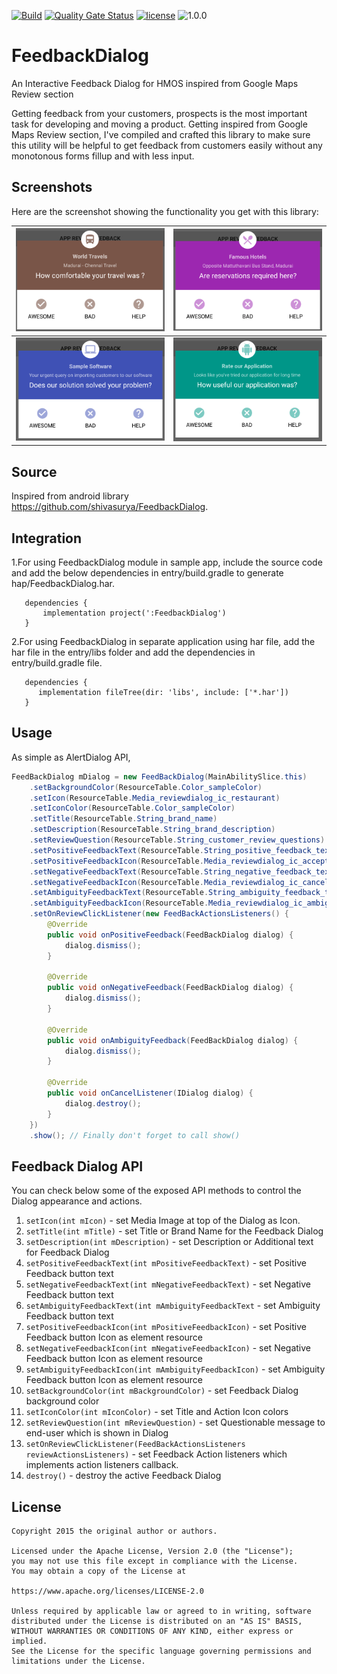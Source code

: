 [![Build](https://github.com/applibgroup/FeedbackDialog/actions/workflows/main.yml/badge.svg)](https://github.com/applibgroup/FeedbackDialog/actions/workflows/main.yml)
[![Quality Gate Status](https://sonarcloud.io/api/project_badges/measure?project=applibgroup_FeedbackDialog&metric=alert_status)](https://sonarcloud.io/project/configuration?id=applibgroup_FeedbackDialog)
[![license](https://img.shields.io/github/license/applibgroup/FeedbackDialog?color=blue)](LICENSE)
![1.0.0](https://img.shields.io/badge/version-1.0.0-blue.svg)

# FeedbackDialog

An Interactive Feedback Dialog for HMOS inspired from Google Maps Review section

Getting feedback from your customers, prospects is the most important task for developing and moving a product. Getting inspired from Google Maps Review section, I've compiled and crafted this library to make sure this utility will be helpful to get feedback from customers easily without any monotonous forms fillup and with less input.

## Screenshots

Here are the screenshot showing the functionality you get with this library:

|<img src="/screenshots/screenshot1.png?raw=true" width="400" >| <img src="/screenshots/screenshot2.png?raw=true" width="400" > 
|--|--|
| <img src="/screenshots/screenshot3.png?raw=true" width="400" >| <img src="/screenshots/screenshot4.png?raw=true" width="400" >|

## Source

Inspired from android library <https://github.com/shivasurya/FeedbackDialog>.

## Integration

1.For using FeedbackDialog module in sample app, include the source code and add the below dependencies in entry/build.gradle to generate hap/FeedbackDialog.har.

```
   dependencies {
       implementation project(':FeedbackDialog')
   }
```

2.For using FeedbackDialog in separate application using har file, add the har file in the entry/libs folder and add the dependencies in entry/build.gradle file.

```
   dependencies {
      implementation fileTree(dir: 'libs', include: ['*.har'])     
   }
```

## Usage

As simple as AlertDialog API,
```java
FeedBackDialog mDialog = new FeedBackDialog(MainAbilitySlice.this)
    .setBackgroundColor(ResourceTable.Color_sampleColor)
    .setIcon(ResourceTable.Media_reviewdialog_ic_restaurant)
    .setIconColor(ResourceTable.Color_sampleColor)
    .setTitle(ResourceTable.String_brand_name)
    .setDescription(ResourceTable.String_brand_description)
    .setReviewQuestion(ResourceTable.String_customer_review_questions)
    .setPositiveFeedbackText(ResourceTable.String_positive_feedback_text)
    .setPositiveFeedbackIcon(ResourceTable.Media_reviewdialog_ic_accept_action)
    .setNegativeFeedbackText(ResourceTable.String_negative_feedback_text)
    .setNegativeFeedbackIcon(ResourceTable.Media_reviewdialog_ic_cancel_action)
    .setAmbiguityFeedbackText(ResourceTable.String_ambiguity_feedback_text)
    .setAmbiguityFeedbackIcon(ResourceTable.Media_reviewdialog_ic_ambiguity_action)
    .setOnReviewClickListener(new FeedBackActionsListeners() {
        @Override
        public void onPositiveFeedback(FeedBackDialog dialog) {
            dialog.dismiss();
        }

        @Override
        public void onNegativeFeedback(FeedBackDialog dialog) {
            dialog.dismiss();
        }

        @Override
        public void onAmbiguityFeedback(FeedBackDialog dialog) {
            dialog.dismiss();
        }

        @Override
        public void onCancelListener(IDialog dialog) {
            dialog.destroy();
        }
    })
    .show(); // Finally don't forget to call show()                
``` 

## Feedback Dialog API   

You can check below some of the exposed API methods to control the Dialog appearance and actions.                

1. ```setIcon(int mIcon)``` - set Media Image at top of the Dialog as Icon. <br />
2. ```setTitle(int mTitle)``` -  set Title or Brand Name for the Feedback Dialog
3. ```setDescription(int mDescription)``` - set Description or Additional text for Feedback Dialog
4. ```setPositiveFeedbackText(int mPositiveFeedbackText)``` - set Positive Feedback button text
5. ```setNegativeFeedbackText(int mNegativeFeedbackText)``` - set Negative Feedback button text
6. ```setAmbiguityFeedbackText(int mAmbiguityFeedbackText``` - set Ambiguity Feedback button text
7. ```setPositiveFeedbackIcon(int mPositiveFeedbackIcon)``` - set Positive Feedback button Icon as element resource
8. ```setNegativeFeedbackIcon(int mNegativeFeedbackIcon)``` - set Negative Feedback button Icon as element resource
9. ```setAmbiguityFeedbackIcon(int mAmbiguityFeedbackIcon)``` - set Ambiguity Feedback button Icon as element resource
10. ```setBackgroundColor(int mBackgroundColor)``` - set Feedback Dialog background color
11. ```setIconColor(int mIconColor)``` - set Title and Action Icon colors
12. ```setReviewQuestion(int mReviewQuestion)``` - set Questionable message to end-user which is shown in Dialog
13. ```setOnReviewClickListener(FeedBackActionsListeners reviewActionsListeners)``` - set Feedback Action listeners which implements action listeners callback.
14. ```destroy()``` - destroy the active Feedback Dialog
    
## License

```
Copyright 2015 the original author or authors.

Licensed under the Apache License, Version 2.0 (the "License");
you may not use this file except in compliance with the License.
You may obtain a copy of the License at

https://www.apache.org/licenses/LICENSE-2.0

Unless required by applicable law or agreed to in writing, software
distributed under the License is distributed on an "AS IS" BASIS,
WITHOUT WARRANTIES OR CONDITIONS OF ANY KIND, either express or implied.
See the License for the specific language governing permissions and
limitations under the License.    
```